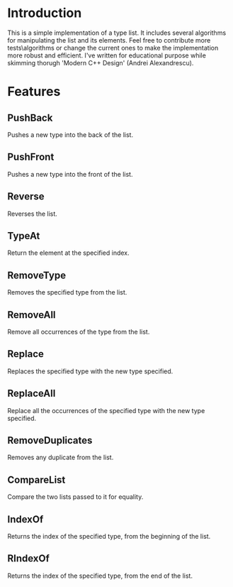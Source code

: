 # Introduction
This is a simple implementation of a type list.
It includes several algorithms for manipulating the list and its elements.
Feel free to contribute more tests\algorithms or change the current ones 
to make the implementation more robust and efficient.
I've written for educational purpose while skimming thorugh 'Modern C++ Design' (Andrei Alexandrescu).

# Features

## PushBack
Pushes a new type into the back of the list.

## PushFront
Pushes a new type into the front of the list.

## Reverse
Reverses the list.

## TypeAt
Return the element at the specified index.

## RemoveType
Removes the specified type from the list.

## RemoveAll
Remove all occurrences of the type from the list.

## Replace
Replaces the specified type with the new type specified.

## ReplaceAll
Replace all the occurrences of the specified type with the new type specified.

## RemoveDuplicates
Removes any duplicate from the list.

## CompareList
Compare the two lists passed to it for equality.

## IndexOf
Returns the index of the specified type, from the beginning of the list.

## RIndexOf
Returns the index of the specified type, from the end of the list.
